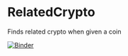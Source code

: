 # RelatedCrypto
Finds related crypto when given a coin

[![Binder](https://mybinder.org/badge_logo.svg)](https://mybinder.org/v2/gh/aeli3/RelatedCrypto)
